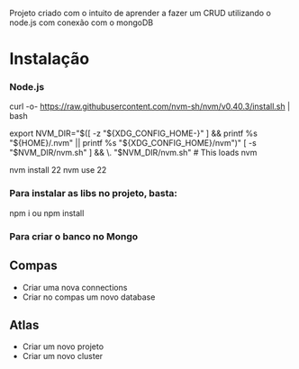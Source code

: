 Projeto criado com o intuito de aprender a fazer um CRUD utilizando o node.js com conexão com o mongoDB

# Instalação

### Node.js 
curl -o- https://raw.githubusercontent.com/nvm-sh/nvm/v0.40.3/install.sh | bash

export NVM_DIR="$([ -z "${XDG_CONFIG_HOME-}" ] && printf %s "${HOME}/.nvm" || printf %s "${XDG_CONFIG_HOME}/nvm")"
[ -s "$NVM_DIR/nvm.sh" ] && \. "$NVM_DIR/nvm.sh" # This loads nvm

nvm install 22
nvm use 22

### Para instalar as libs no projeto, basta: 
npm i ou npm install

### Para criar o banco no Mongo
## Compas
- Criar uma nova connections
- Criar no compas um novo database

## Atlas
- Criar um novo projeto
- Criar um novo cluster
